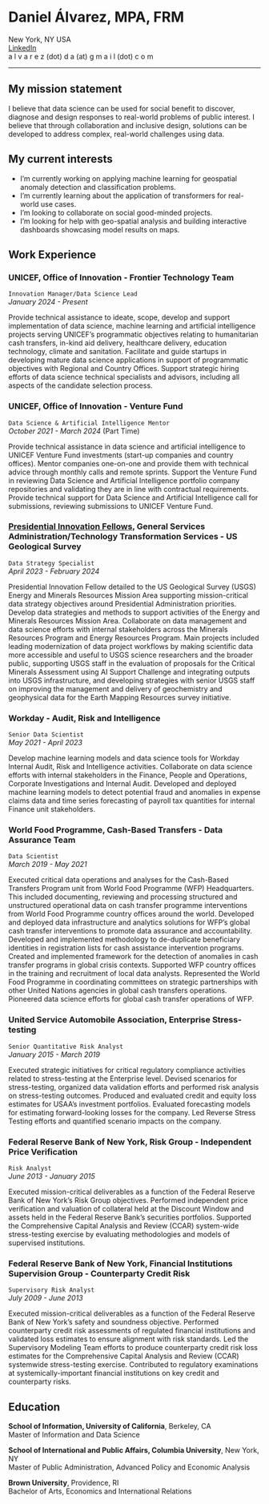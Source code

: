 # Daniel Álvarez, MPA, FRM
New York, NY USA  
[LinkedIn](https://www.linkedin.com/in/daniel---alvarez/)  
a l v a r e z (dot) d a (at) g m a i l (dot) c o m

-----------------------------------------------------------------------------------------------------------------------------------------------------------

## My mission statement
I believe that data science can be used for social benefit to discover, diagnose and design responses to real-world problems of public interest. I believe that through collaboration and inclusive design, solutions can be developed to address complex, real-world challenges using data.

## My current interests
- I’m currently working on applying machine learning for geospatial anomaly detection and classification problems.
- I’m currently learning about the application of transformers for real-world use cases.
- I’m looking to collaborate on social good-minded projects.
- I’m looking for help with geo-spatial analysis and building interactive dashboards showcasing model results on maps.

## Work Experience
### UNICEF, Office of Innovation - Frontier Technology Team
`Innovation Manager/Data Science Lead`  
_January 2024 - Present_

Provide technical assistance to ideate, scope, develop and support implementation of data science, machine learning and artificial intelligence projects serving UNICEF’s programmatic objectives relating to humanitarian cash transfers, in-kind aid delivery, healthcare delivery, education technology, climate and sanitation. Facilitate and guide startups in developing mature data science applications in support of programmatic objectives with Regional and Country Offices. Support strategic hiring efforts of data science technical specialists and advisors, including all aspects of the candidate selection process.

### UNICEF, Office of Innovation - Venture Fund
`Data Science & Artificial Intelligence Mentor`  
_October 2021 - March 2024_ (Part Time)

Provide technical assistance in data science and artificial intelligence to UNICEF Venture Fund investments (start-up companies and country offices). Mentor companies one-on-one and provide them with technical advice through monthly calls and remote sprints. Support the Venture Fund in reviewing Data Science and Artificial Intelligence portfolio company repositories and validating they are in line with contractual
requirements. Provide technical support for Data Science and Artificial Intelligence call for
submissions, reviewing submissions to UNICEF Venture Fund. 

### [Presidential Innovation Fellows](https://presidentialinnovationfellows.gov/), General Services Administration/Technology Transformation Services - US Geological Survey
`Data Strategy Specialist`  
_April 2023 - February 2024_

Presidential Innovation Fellow detailed to the US Geological Survey (USGS) Energy and Minerals Resources Mission Area supporting mission-critical data strategy objectives around Presidential Administration priorities. Develop data strategies and methods to support activities of the Energy and Minerals Resources Mission Area. Collaborate on data management and data science efforts with internal stakeholders across the Minerals Resources Program and Energy Resources Program. Main projects included leading modernization of data project workflows by making scientific data more accessible and useful to USGS science researchers and the broader public, supporting USGS staff in the evaluation of proposals for the Critical Minerals Assessment using AI Support Challenge and integrating outputs into USGS infrastructure, and developing strategies with senior USGS staff on improving the management and delivery of geochemistry and geophysical data for the Earth Mapping Resources survey initiative.	

### Workday - Audit, Risk and Intelligence
`Senior Data Scientist`  
_May 2021 - April 2023_

Develop machine learning models and data science tools for Workday Internal Audit, Risk and Intelligence activities. Collaborate on data science efforts with internal stakeholders in the Finance, People and Operations, Corporate Investigations and Internal Audit. Developed and deployed machine learning models to detect potential fraud and anomalies in expense claims data and time series forecasting of payroll tax quantities for internal Finance unit stakeholders.

### World Food Programme, Cash-Based Transfers - Data Assurance Team
`Data Scientist`  
_March 2019 - May 2021_

Executed critical data operations and analyses for the Cash-Based Transfers Program unit from World Food Programme (WFP) Headquarters. This included documenting, reviewing and processing structured and unstructured operational data on cash transfer programme interventions from World Food Programme country offices around the world. Developed and deployed data infrastructure and analytics solutions for WFP’s global cash transfer interventions to promote data assurance and accountability. Developed and implemented methodology to de-duplicate beneficiary identities in registration lists for cash assistance intervention programs. Created and implemented framework for the detection of anomalies in cash transfer programs in global crisis contexts. Supported WFP country offices in the training and recruitment of local data analysts. Represented the World Food Programme in coordinating committees on strategic partnerships with other United Nations agencies in global cash transfers operations. Pioneered data science efforts for global cash transfer operations of WFP.

### United Service Automobile Association, Enterprise Stress-testing
`Senior Quantitative Risk Analyst`  
_January 2015 - March 2019_

Executed strategic initiatives for critical regulatory compliance activities related to stress-testing at the Enterprise level. Devised scenarios for stress-testing, organized data validation efforts and performed risk analysis on stress-testing outcomes. Produced and evaluated credit and equity loss estimates for USAA’s investment portfolios. Evaluated forecasting models for estimating forward-looking losses for the company. Led Reverse Stress Testing efforts and quantified scenario impacts on the company.

### Federal Reserve Bank of New York, Risk Group - Independent Price Verification
`Risk Analyst`  
_June 2013 - January 2015_

Executed mission-critical deliverables as a function of the Federal Reserve Bank of New York’s Risk Group objectives. Performed independent price verification and valuation of collateral held at the Discount Window and assets held in the Federal Reserve Bank’s securities portfolios. Supported the Comprehensive Capital Analysis and Review (CCAR) system-wide stress-testing exercise by evaluating methodologies and models of supervised institutions.

### Federal Reserve Bank of New York, Financial Institutions Supervision Group - Counterparty Credit Risk
`Supervisory Risk Analyst`  
_July 2009 - June 2013_

Executed mission-critical deliverables as a function of the Federal Reserve Bank of New York’s safety and soundness objective. Performed counterparty credit risk assessments of regulated financial institutions and validated loss estimates to ensure alignment with risk standards. Led the Supervisory Modeling Team efforts to produce counterparty credit risk loss estimates for the Comprehensive Capital Analysis and Review (CCAR) systemwide stress-testing exercise. Contributed to regulatory examinations at systemically-important financial institutions on key credit and counterparty risks. 

## Education
**School of Information, University of California**, Berkeley, CA  
Master of Information and Data Science  

**School of International and Public Affairs, Columbia University**, New York, NY  
Master of Public Administration, Advanced Policy and Economic Analysis    

**Brown University**, Providence, RI  
Bachelor of Arts, Economics and International Relations


